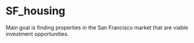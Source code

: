 # SF_housing
Main goal is finding properties in the San Francisco market that are viable investment opportunities.

